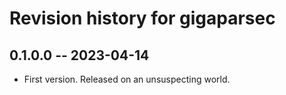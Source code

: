 # Revision history for gigaparsec

## 0.1.0.0 -- 2023-04-14

* First version. Released on an unsuspecting world.
